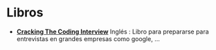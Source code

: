 # Libros

- **[Cracking The Coding Interview](https://drive.google.com/file/d/16fXUpHxU8C_uIaKwdSujch58dpQ81YbV/view?usp=sharing)** Inglés : Libro para prepararse para entrevistas en grandes empresas como google, ...
